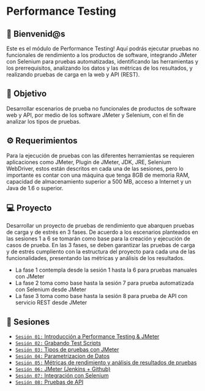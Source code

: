 # Performance Testing

## :wave: Bienvenid@s

Este es el módulo de Performance Testing! Aquí podrás ejecutar pruebas no funcionales de rendimiento a los productos de software, integrando JMeter con Selenium para pruebas automatizadas, identificando las herramientas y los prerrequisitos, analizando los datos y las métricas de los resultados, y realizando pruebas de carga en la web y API (REST).

## :dart: Objetivo

Desarrollar escenarios de prueba no funcionales de productos de software web y API, por medio de los software JMeter y Selenium, con el fin de analizar los tipos de pruebas.

## :gear: Requerimientos

Para la ejecución de pruebas con las diferentes herramientas se requieren aplicaciones como JMeter, Plugin de JMeter, JDK, JRE, Selenium WebDriver, estos están descritos en cada una de las sesiones, pero lo importante es contar con una máquina que tenga 8GB de memoria RAM, capacidad de almacenamiento superior a 500 MB, acceso a Internet y un Java de 1.6 o superior.

## 💻 Proyecto

Desarrollar un proyecto de pruebas de rendimiento que abarquen pruebas de carga y de estrés en 3 fases. De acuerdo a los escenarios planteados en las sesiones 1 a 6 se tomarán como base para la creación y ejecución de casos de prueba. En las 3 fases, se deben garantizar las pruebas de carga y de estrés cumpliento con la estructura del proyecto para cada una de las funcionalidades, presentando las métricas y análisis de los resultados.
- La fase 1 contempla desde la sesión 1 hasta la 6 para pruebas manuales con JMeter
- La fase 2 toma como base hasta la sesión 7 para prueba automatizada con Selenium desde JMeter
- La fase 3 toma como base hasta la sesión 8 para prueba de API con servicio REST desde JMeter

## :bookmark_tabs: Sesiones

- [`Sesión 01:` Introducción a Performance Testing & JMeter](./Sesion-01)
- [`Sesión 02:` Grabando Test Scripts](./Sesion-02)
- [`Sesión 03:` Tipos de pruebas con JMeter](./Sesion-03)
- [`Sesión 04:` Parametrizacion de Datos](./Sesion-04)
- [`Sesión 05:` Métricas de rendimiento y análisis de resultados de pruebas](./Sesion-05)
- [`Sesión 06:` JMeter (Jenkins + Github)](./Sesion-06)
- [`Sesión 07:` Integración con Selenium](./Sesion-07)
- [`Sesión 08:` Pruebas de API](./Sesion-08)
